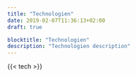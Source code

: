 ```yaml
---
title: "Technologien"
date: 2019-02-07T11:36:13+02:00
draft: true

blocktitle: "Technologien"
description: "Technologien description"
---
```


{{< tech >}}

